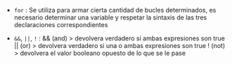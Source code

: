 * `for` : Se utiliza para armar cierta cantidad de bucles determinados, 
es necesario determinar una variable y respetar la sintaxis de las tres declaraciones correspondientes

* `&&`, `||`, `!` : 
&& (and) > devolvera verdadero si ambas expresiones son true
|| (or)  > devolvera verdadero si una o ambas expresiones son true
! (not)  > devolvera el valor booleano opuesto de lo que se le pase